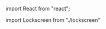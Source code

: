 <script>
$(document).ready(function(){
});
</script>

import React from "react";

import Lockscreen from "./lockscreen"

